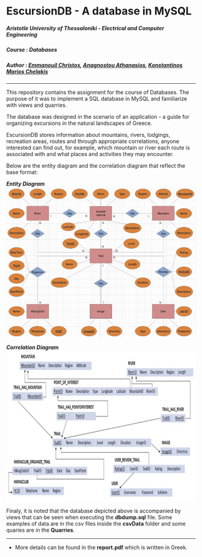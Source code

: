 # EscursionDB - A database in MySQL

##### **Aristotle University of Thessaloniki - Electrical and Computer Engineering**

##### **Course : Databases**

##### **Author : [Emmanouil Christos](https://github.com/eachristgr), [Anagnostou Athanasios](https://github.com/Nassos-Anagnostou), [Konstantinos Marios Chelakis](https://github.com/chelakis)**

------

This repository contains the assignment for the course of Databases. The purpose of it was to implement a SQL database in MySQL and familiarize with views and quarries.

The database was designed in the scenario of an application - a guide for organizing excursions in the natural landscapes of Greece.

EscursionDB stores information about mountains, rivers, lodgings, recreation areas, routes and through appropriate correlations, anyone interested can find out, for example, which mountain or river each route is associated with and what places and activities they may encounter.

Below are the entity diagram and the correlation diagram that reflect the base format:

***Entity Diagram***
<img src="https://github.com/eachristgr/EscursionDB-MySQL_Database/blob/main/imges/EntitiesDiagram.jpg?raw=true" height="400"/> 

***Correlation Diagram***
<img src="https://github.com/eachristgr/EscursionDB-MySQL_Database/blob/main/imges/RelationalDiagram.jpg?raw=true" height="400"/> 

Finaly, it is noted that the database depicted above is accompanied by views that can be seen when executing the **dbdump.sql** file. Some examples of data are in the csv files inside the **csvData** folder and some quaries are in the **Quarries**. 

------

- More details can be found in the **report.pdf** which is written in Greek.
